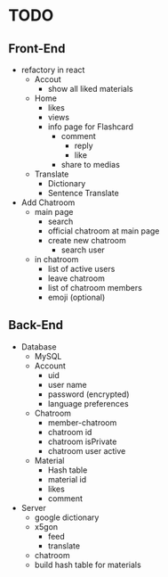 # TODO

## Front-End

* refactory in react
  * Accout
    * show all liked materials
  * Home
    * likes
    * views
    * info page for Flashcard
      * comment
        * reply
        * like
      * share to medias
  * Translate
    * Dictionary
    * Sentence Translate
* Add Chatroom
  * main page
    * search
    * official chatroom at main page
    * create new chatroom
      * search user
  * in chatroom
    * list of active users
    * leave chatroom
    * list of chatroom members
    * emoji (optional)

## Back-End
* Database
  * MySQL
  * Account
    * uid
    * user name
    * password (encrypted)
    * language preferences
  * Chatroom
    * member-chatroom
    * chatroom id
    * chatroom isPrivate
    * chatroom user active
  * Material
    * Hash table
    * material id
    * likes
    * comment
* Server
  * google dictionary
  * x5gon
    * feed
    * translate
  * chatroom
  * build hash table for materials
  
